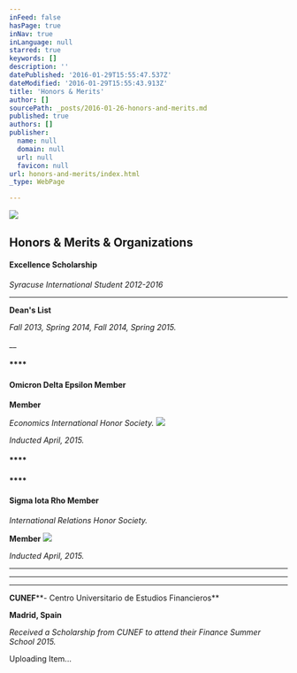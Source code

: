 ```yaml
---
inFeed: false
hasPage: true
inNav: true
inLanguage: null
starred: true
keywords: []
description: ''
datePublished: '2016-01-29T15:55:47.537Z'
dateModified: '2016-01-29T15:55:43.913Z'
title: 'Honors & Merits'
author: []
sourcePath: _posts/2016-01-26-honors-and-merits.md
published: true
authors: []
publisher:
  name: null
  domain: null
  url: null
  favicon: null
url: honors-and-merits/index.html
_type: WebPage

---
```

![](https://the-grid-user-content.s3-us-west-2.amazonaws.com/c98026b0-c703-4f63-84be-9814cff9f563.GIF)

## Honors & Merits & Organizations

#### **Excellence Scholarship**

_Syracuse International Student 2012-2016_

****

**Dean's List**

_Fall 2013, Spring 2014, Fall 2014, Spring 2015\._

__

#### ****

#### **Omicron Delta Epsilon Member**

**Member**

_Economics International Honor Society._
![](https://s3-us-west-2.amazonaws.com/the-grid-img/p/c5a57121c6529fec42692f0a23b36702e0739428.jpg)

_Inducted April, 2015\._

#### ****

#### ****

#### **Sigma Iota Rho Member**

_International Relations Honor Society._

**Member**
![](https://s3-us-west-2.amazonaws.com/the-grid-img/p/b86ef838088f8a409b8d152db57e32a3aa478669.jpg)

_Inducted April, 2015\._

****

****

****

**CUNEF****- Centro Universitario de Estudios Financieros**

**Madrid, Spain**

_Received a Scholarship from CUNEF to attend their Finance Summer School 2015\._

Uploading Item...